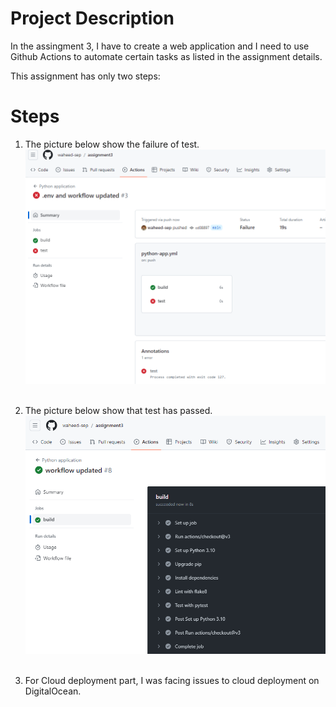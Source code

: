 # Project Description
In the assingment 3, I have to create a web application and I need to use Github Actions to automate certain tasks as listed in the assignment details.

This assignment has only two steps:
# Steps
1. The picture below show the failure of test.
![Test Failed](/assets/test_failed.png)<br><br>

2. The picture below show that test has passed.
![Test Failed](/assets/test_passed.png)<br><br>

3. For Cloud deployment part, I was facing issues to cloud deployment on DigitalOcean.